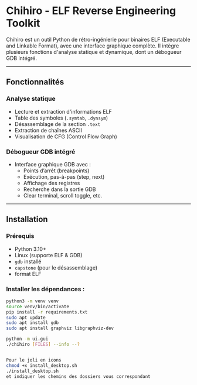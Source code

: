 # Chihiro - ELF Reverse Engineering Toolkit

Chihiro est un outil Python de rétro-ingénierie pour binaires ELF (Executable and Linkable Format), avec une interface graphique complète. Il intègre plusieurs fonctions d'analyse statique et dynamique, dont un débogueur GDB intégré.

---

## Fonctionnalités

### Analyse statique
- Lecture et extraction d'informations ELF
- Table des symboles (`.symtab`, `.dynsym`)
- Désassemblage de la section `.text`
- Extraction de chaînes ASCII
- Visualisation de CFG (Control Flow Graph)

### Débogueur GDB intégré
- Interface graphique GDB avec :
  - Points d’arrêt (breakpoints)
  - Exécution, pas-à-pas (step, next)
  - Affichage des registres
  - Recherche dans la sortie GDB
  - Clear terminal, scroll toggle, etc.

---

##  Installation

### Prérequis

- Python 3.10+
- Linux (supporte ELF & GDB)
- `gdb` installé
- `capstone` (pour le désassemblage)
- format ELF

### Installer les dépendances :

```bash
python3 -m venv venv
source venv/bin/activate
pip install -r requirements.txt
sudo apt update
sudo apt install gdb
sudo apt install graphviz libgraphviz-dev

python -m ui.gui
./chihiro [FILES] --info --?


Pour le joli en icons
chmod +x install_desktop.sh
./install_desktop.sh 
et indiquer les chemins des dossiers vous correspondant
